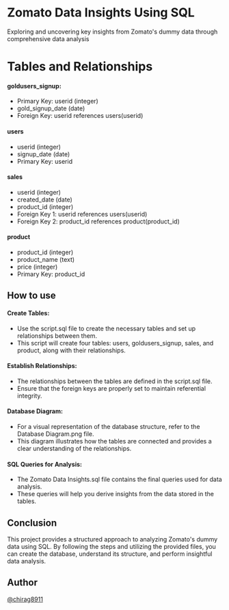 
# Zomato Data Insights Using SQL
Exploring and uncovering key insights from Zomato's dummy data through comprehensive data analysis

# Tables and Relationships

#### goldusers_signup:
- Primary Key: userid (integer)
- gold_signup_date (date)
- Foreign Key: userid references users(userid)

#### users
- userid (integer)
- signup_date (date)
- Primary Key: userid

#### sales
- userid (integer)
- created_date (date)
- product_id (integer)
- Foreign Key 1: userid references users(userid)
- Foreign Key 2: product_id references product(product_id)

#### product 
- product_id (integer)
- product_name (text)
- price (integer)
- Primary Key: product_id

## How to use
#### Create Tables:
- Use the script.sql file to create the necessary tables and set up relationships between them.
- This script will create four tables: users, goldusers_signup, sales, and product, along with their relationships.

#### Establish Relationships:
- The relationships between the tables are defined in the script.sql file.
- Ensure that the foreign keys are properly set to maintain referential integrity.

#### Database Diagram:
- For a visual representation of the database structure, refer to the Database Diagram.png file.
- This diagram illustrates how the tables are connected and provides a clear understanding of the relationships.

#### SQL Queries for Analysis:
- The Zomato Data Insights.sql file contains the final queries used for data analysis.
- These queries will help you derive insights from the data stored in the tables.

## Conclusion
This project provides a structured approach to analyzing Zomato's dummy data using SQL. By following the steps and utilizing the provided files, you can create the database, understand its structure, and perform insightful data analysis.

## Author
[@chirag8911](https://github.com/chirag8911)
